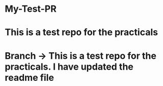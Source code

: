 # My-Test-PR
# This is a test repo for the practicals
# Branch -> This is a test repo for the practicals. I have updated the readme file
